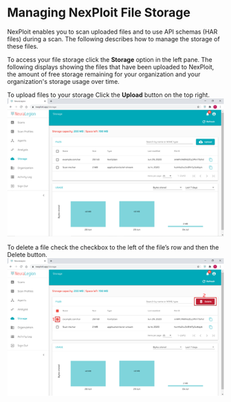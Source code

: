 # Managing NexPloit File Storage
NexPloit enables you to scan uploaded files and to use API schemas (HAR files) during a scan. The following describes how to manage the storage of these files.

To access your file storage click the **Storage** option in the left pane. The following displays showing the files that have been uploaded to NexPloit, the amount of free storage remaining for your organization and your organization's storage usage over time.

To upload files to your storage Click the **Upload** button on the top right.\
![storage](media/storage.png ':size=45%')

To delete a file check the checkbox to the left of the file’s row and then the Delete button.\
![delete-file](media/storage-delete.png ':size=45%')